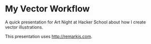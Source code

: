 # My Vector Workflow

A quick presentation for Art Night at Hacker School about how I create vector illustrations.

This presentation uses http://remarkjs.com.
